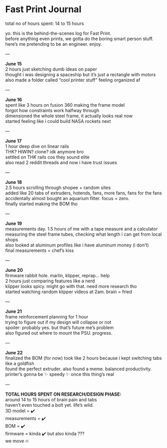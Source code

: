 # Fast Print Journal

total no of hours spent: 14 to 15 hours

yo. this is the behind-the-scenes log for Fast Print.  
before anything even prints, we gotta do the boring smart person stuff.  
here’s me pretending to be an engineer. enjoy.

—

**June 15**  
2 hours just sketching dumb ideas on paper  
thought i was designing a spaceship but it’s just a rectangle with motors  
also made a folder called “cool printer stuff” feeling organized af

—

**June 16**  
spent like 3 hours on fusion 360 making the frame model  
forgot how constraints work halfway through  
dimensioned the whole steel frame, it actually looks real now  
started feeling like i could build NASA rockets next

—

**June 17**  
1 hour deep dive on linear rails  
THK? HIWIN? clone? idk anymore bro  
settled on THK rails cos they sound elite  
also read 2 reddit threads and now i have trust issues

—

**June 18**  
2.5 hours scrolling through shopee + random sites  
added like 20 tabs of extruders, hotends, fans, more fans, fans for the fans  
accidentally almost bought an aquarium filter. focus = zero.  
finally started making the BOM tho

—

**June 19**  
measurements day. 1.5 hours of me with a tape measure and a calculator  
measuring the steel frame tubes, checking what length i can get from local shops  
also looked at aluminum profiles like i have aluminum money (i don’t)  
final measurements = chef’s kiss

—

**June 20**  
firmware rabbit hole. marlin, klipper, reprap… help  
2 hours just comparing features like a nerd  
klipper looks spicy. might go with that. need more research tho  
started watching random klipper videos at 2am. brain = fried

—

**June 21**  
frame reinforcement planning for 1 hour  
trying to figure out if my design will collapse or not  
spoiler: probably yes. but that’s future me’s problem  
also figured out where to mount the PSU. progress.

—

**June 22**  
finalized the BOM (for now) took like 2 hours because i kept switching tabs like a goldfish  
found the perfect extruder. also found a meme. balanced productivity.  
printer’s gonna be ✨ speedy ✨ once this thing’s real

—

**TOTAL HOURS SPENT ON RESEARCH/DESIGN PHASE:**  
around 14 to 15 hours of brain pain and tabs  
haven’t even touched a bolt yet. life’s wild.  
3D model = ✔️  
measurements = ✔️  
BOM = ✔️  
firmware = kinda ✔️ but also kinda ???  
we move 🔥

